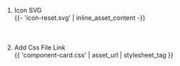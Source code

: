 <ol>
  <li style="padding-bottom: 50px;">
    Icon SVG <br>
    {{- 'icon-reset.svg' | inline_asset_content -}}
  </li>
  <li>
    Add Css File Link <br>
    {{ 'component-card.css' | asset_url | stylesheet_tag }}
  </li>
</ol>

